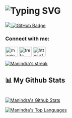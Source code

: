 <h1 align="center">
<h1 href="https://git.io/typing-svg"><img src="https://readme-typing-svg.herokuapp.com?font=Fira+Code+&size=30&pause=1000&color=00CDF7&width=435&lines=Hello%2C+there+%F0%9F%99%8B%E2%80%8D%E2%99%82%EF%B8%8F+;I+am+Manindra+...!;Nice+To+Meet+You..!+" alt="Typing SVG" /></h1>

<a href="https://github.com/Meghna-DAS/github-profile-views-counter">
    <img src="https://komarev.com/ghpvc/?username=manindra-004">
</a>
<a href="https://github.com/manindra-004?tab=followers"><img src="https://img.shields.io/github/followers/manindra-004?label=Followers&style=social" alt="GitHub Badge"></a>

<h3 align="left">Connect with me:</h3>
<p align="left">
<a href="https://instagram.com/manindra_04_" target="blank"><img align="center" src="https://raw.githubusercontent.com/rahuldkjain/github-profile-readme-generator/master/src/images/icons/Social/instagram.svg" alt="manindra_04_" height="30" width="40" /></a>
<a href="https://www.youtube.com/c/treta education" target="blank"><img align="center" src="https://raw.githubusercontent.com/rahuldkjain/github-profile-readme-generator/master/src/images/icons/Social/youtube.svg" alt="treta education" height="30" width="40" /></a>
<a href="https://discord.gg/https://discord.gg/x2F7TrKw" target="blank"><img align="center" src="https://raw.githubusercontent.com/rahuldkjain/github-profile-readme-generator/master/src/images/icons/Social/discord.svg" alt="https://discord.gg/x2F7TrKw" height="30" width="40" /></a>
</p>


<p align="left">
    <a href="https://github.com/manindra-004/github-readme-streak-stats">
        <img title="🔥 Get streak stats for your profile at git.io/streak-stats" alt="Manindra's streak" src="https://github-readme-streak-stats.herokuapp.com/?user=manindra-004&theme=black-ice&hide_border=true&stroke=0000&background=060A0CD0"/>
    </a>
</p>

## 📊 My Github Stats

  <br/>
    <a href="https://github.com/manindra-004/github-readme-stats"><img alt="Manindra's Github Stats" src="https://github-readme-stats.vercel.app/api?username=manindra-004&show_icons=true&count_private=true&theme=react&hide_border=true&bg_color=0D1117" /></a>

<a href="https://github.com/manindra-004/github-readme-stats"><img alt="Manindra's Top Languages" src="https://github-readme-stats.vercel.app/api/top-langs/?username=manindra-004&langs_count=8&count_private=true&layout=compact&theme=react&hide_border=true&bg_color=0D1117" /></a>
  <br/>
  
  
  
<br/>
<br/>
<br/>
<br/>


